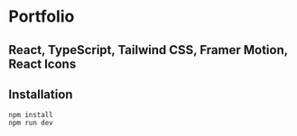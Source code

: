 # Portfolio

## React, TypeScript, Tailwind CSS, Framer Motion, React Icons

## Installation
`npm install`  
`npm run dev`
